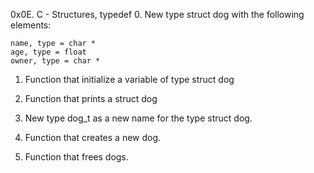0x0E. C - Structures, typedef
0. New type struct dog with the following elements:

    name, type = char *
    age, type = float
    owner, type = char *

1. Function that initialize a variable of type struct dog

2. Function that prints a struct dog

3. New type dog_t as a new name for the type struct dog.

4. Function that creates a new dog.

5. Function that frees dogs.
